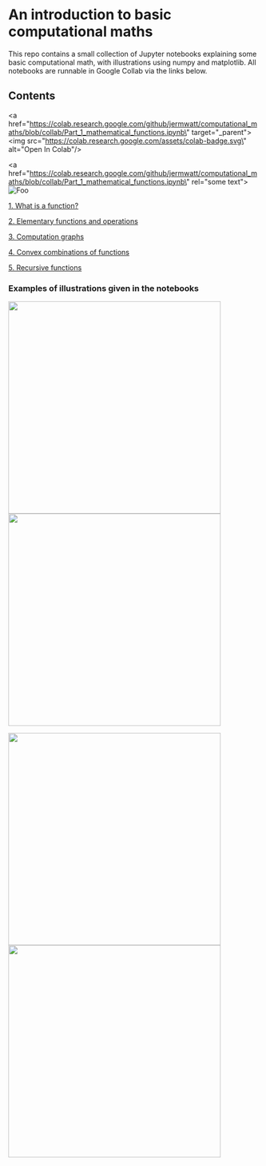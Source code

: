 # An introduction to basic computational maths
This repo contains a small collection of Jupyter notebooks explaining some basic computational math, with illustrations using numpy and matplotlib.  All notebooks are runnable in Google Collab via the links below.

## Contents 

<a href=\"https://colab.research.google.com/github/jermwatt/computational_maths/blob/collab/Part_1_mathematical_functions.ipynb\" target=\"_parent\"><img src=\"https://colab.research.google.com/assets/colab-badge.svg\" alt=\"Open In Colab\"/></a>

<a href=\"https://colab.research.google.com/github/jermwatt/computational_maths/blob/collab/Part_1_mathematical_functions.ipynb\" rel="some text">![Foo](https://colab.research.google.com/assets/colab-badge.svg)</a>


[1.  What is a function?](https://nbviewer.jupyter.org/github/jermwatt/computational_maths/blob/master/compmaths_notebooks/Part_1_mathematical_functions.ipynb)


[2.  Elementary functions and operations](https://nbviewer.jupyter.org/github/jermwatt/computational_maths/blob/master/compmaths_notebooks/Part_2_elementary_components.ipynb)


[3.  Computation graphs](https://nbviewer.jupyter.org/github/jermwatt/computational_maths/blob/master/compmaths_notebooks/Part_3_constructing_functions.ipynb)


[4.  Convex combinations of functions](https://nbviewer.jupyter.org/github/jermwatt/computational_maths/blob/master/compmaths_notebooks/Part_4_convex_combinations.ipynb)


[5.  Recursive functions](https://nbviewer.jupyter.org/github/jermwatt/computational_maths/blob/master/compmaths_notebooks/Part_5_recursive_functions.ipynb)

### Examples of illustrations given in the notebooks

<img src="https://github.com/jermwatt/computational_maths/blob/master/demo_images/Nurgetson.gif" width="425"/> <img src="https://github.com/jermwatt/computational_maths/blob/master/demo_images/graph.png" width="425"/> 


<img src="https://github.com/jermwatt/computational_maths/blob/master/demo_images/convex_combination.gif" width="425"/> <img src="https://github.com/jermwatt/computational_maths/blob/master/demo_images/hyper.gif" width="425"/> 




